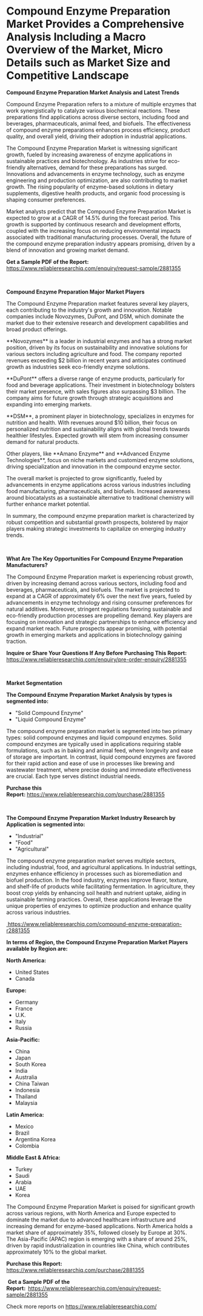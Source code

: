 <p><h1>Compound Enzyme Preparation Market Provides a Comprehensive Analysis Including a Macro Overview of the Market, Micro Details such as Market Size and Competitive Landscape</h1></p><p><strong>Compound Enzyme Preparation Market Analysis and Latest Trends</strong></p>
<p><p>Compound Enzyme Preparation refers to a mixture of multiple enzymes that work synergistically to catalyze various biochemical reactions. These preparations find applications across diverse sectors, including food and beverages, pharmaceuticals, animal feed, and biofuels. The effectiveness of compound enzyme preparations enhances process efficiency, product quality, and overall yield, driving their adoption in industrial applications.</p><p>The Compound Enzyme Preparation Market is witnessing significant growth, fueled by increasing awareness of enzyme applications in sustainable practices and biotechnology. As industries strive for eco-friendly alternatives, demand for these preparations has surged. Innovations and advancements in enzyme technology, such as enzyme engineering and production optimization, are also contributing to market growth. The rising popularity of enzyme-based solutions in dietary supplements, digestive health products, and organic food processing is shaping consumer preferences.</p><p>Market analysts predict that the Compound Enzyme Preparation Market is expected to grow at a CAGR of 14.5% during the forecast period. This growth is supported by continuous research and development efforts, coupled with the increasing focus on reducing environmental impacts associated with traditional manufacturing processes. Overall, the future of the compound enzyme preparation industry appears promising, driven by a blend of innovation and growing market demand.</p></p>
<p><strong>Get a Sample PDF of the Report:&nbsp;</strong> <a href="https://www.reliableresearchiq.com/enquiry/request-sample/2881355?utm_campaign=3148&utm_medium=2&utm_source=Github&utm_content=ia&utm_term=12032025&utm_id=compound-enzyme-preparation">https://www.reliableresearchiq.com/enquiry/request-sample/2881355</a></p>
<p>&nbsp;</p>
<p><strong>Compound Enzyme Preparation Major Market Players</strong></p>
<p><p>The Compound Enzyme Preparation market features several key players, each contributing to the industry's growth and innovation. Notable companies include Novozymes, DuPont, and DSM, which dominate the market due to their extensive research and development capabilities and broad product offerings.</p><p>**Novozymes** is a leader in industrial enzymes and has a strong market position, driven by its focus on sustainability and innovative solutions for various sectors including agriculture and food. The company reported revenues exceeding $2 billion in recent years and anticipates continued growth as industries seek eco-friendly enzyme solutions.</p><p>**DuPont** offers a diverse range of enzyme products, particularly for food and beverage applications. Their investment in biotechnology bolsters their market presence, with sales figures also surpassing $3 billion. The company aims for future growth through strategic acquisitions and expanding into emerging markets.</p><p>**DSM**, a prominent player in biotechnology, specializes in enzymes for nutrition and health. With revenues around $10 billion, their focus on personalized nutrition and sustainability aligns with global trends towards healthier lifestyles. Expected growth will stem from increasing consumer demand for natural products.</p><p>Other players, like **Amano Enzyme** and **Advanced Enzyme Technologies**, focus on niche markets and customized enzyme solutions, driving specialization and innovation in the compound enzyme sector.</p><p>The overall market is projected to grow significantly, fueled by advancements in enzyme applications across various industries including food manufacturing, pharmaceuticals, and biofuels. Increased awareness around biocatalysts as a sustainable alternative to traditional chemistry will further enhance market potential.</p><p>In summary, the compound enzyme preparation market is characterized by robust competition and substantial growth prospects, bolstered by major players making strategic investments to capitalize on emerging industry trends.</p></p>
<p>&nbsp;</p>
<p><strong>What Are The Key Opportunities For Compound Enzyme Preparation Manufacturers?</strong></p>
<p><p>The Compound Enzyme Preparation market is experiencing robust growth, driven by increasing demand across various sectors, including food and beverages, pharmaceuticals, and biofuels. The market is projected to expand at a CAGR of approximately 6% over the next five years, fueled by advancements in enzyme technology and rising consumer preferences for natural additives. Moreover, stringent regulations favoring sustainable and eco-friendly production processes are propelling demand. Key players are focusing on innovation and strategic partnerships to enhance efficiency and expand market reach. Future prospects appear promising, with potential growth in emerging markets and applications in biotechnology gaining traction.</p></p>
<p><strong>Inquire or Share Your Questions If Any Before Purchasing This Report:</strong> <a href="https://www.reliableresearchiq.com/enquiry/pre-order-enquiry/2881355?utm_campaign=3148&utm_medium=2&utm_source=Github&utm_content=ia&utm_term=12032025&utm_id=compound-enzyme-preparation">https://www.reliableresearchiq.com/enquiry/pre-order-enquiry/2881355</a></p>
<p>&nbsp;</p>
<p><strong>Market Segmentation</strong></p>
<p><strong>The Compound Enzyme Preparation Market Analysis by types is segmented into:</strong></p>
<p><ul><li>"Solid Compound Enzyme"</li><li>"Liquid Compound Enzyme"</li></ul></p>
<p><p>The compound enzyme preparation market is segmented into two primary types: solid compound enzymes and liquid compound enzymes. Solid compound enzymes are typically used in applications requiring stable formulations, such as in baking and animal feed, where longevity and ease of storage are important. In contrast, liquid compound enzymes are favored for their rapid action and ease of use in processes like brewing and wastewater treatment, where precise dosing and immediate effectiveness are crucial. Each type serves distinct industrial needs.</p></p>
<p><strong>Purchase this Report:&nbsp;</strong><a href="https://www.reliableresearchiq.com/purchase/2881355?utm_campaign=3148&utm_medium=2&utm_source=Github&utm_content=ia&utm_term=12032025&utm_id=compound-enzyme-preparation">https://www.reliableresearchiq.com/purchase/2881355</a></p>
<p>&nbsp;</p>
<p><strong>The Compound Enzyme Preparation Market Industry Research by Application is segmented into:</strong></p>
<p><ul><li>"Industrial"</li><li>"Food"</li><li>"Agricultural"</li></ul></p>
<p><p>The compound enzyme preparation market serves multiple sectors, including industrial, food, and agricultural applications. In industrial settings, enzymes enhance efficiency in processes such as bioremediation and biofuel production. In the food industry, enzymes improve flavor, texture, and shelf-life of products while facilitating fermentation. In agriculture, they boost crop yields by enhancing soil health and nutrient uptake, aiding in sustainable farming practices. Overall, these applications leverage the unique properties of enzymes to optimize production and enhance quality across various industries.</p></p>
<p><a href="https://www.reliableresearchiq.com/compound-enzyme-preparation-r2881355?utm_campaign=3148&utm_medium=2&utm_source=Github&utm_content=ia&utm_term=12032025&utm_id=compound-enzyme-preparation">&nbsp;https://www.reliableresearchiq.com/compound-enzyme-preparation-r2881355</a></p>
<p><strong>In terms of Region, the Compound Enzyme Preparation Market Players available by Region are:</strong></p>
<p>
    <p> <strong> North America: </strong>
        <ul>
            <li>United States</li>
            <li>Canada</li>
        </ul>
        </p> 
    <p> <strong> Europe: </strong>
        <ul>
            <li>Germany</li>
            <li>France</li>
            <li>U.K.</li>
            <li>Italy</li>
            <li>Russia</li>
        </ul>
        </p> 
    <p> <strong> Asia-Pacific: </strong>
        <ul>
            <li>China</li>
            <li>Japan</li>
            <li>South Korea</li>
            <li>India</li>
            <li>Australia</li>
            <li>China Taiwan</li>
            <li>Indonesia</li>
            <li>Thailand</li>
            <li>Malaysia</li>
        </ul>
        </p> 
    <p> <strong> Latin America: </strong>
        <ul>
            <li>Mexico</li>
            <li>Brazil</li>
            <li>Argentina Korea</li>
            <li>Colombia</li>
        </ul>
        </p> 
    <p> <strong> Middle East & Africa: </strong>
        <ul>
            <li>Turkey</li>
            <li>Saudi</li>
            <li>Arabia</li>
            <li>UAE</li>
            <li>Korea</li>
        </ul>
    </p>
    </p>
<p><p>The Compound Enzyme Preparation Market is poised for significant growth across various regions, with North America and Europe expected to dominate the market due to advanced healthcare infrastructure and increasing demand for enzyme-based applications. North America holds a market share of approximately 35%, followed closely by Europe at 30%. The Asia-Pacific (APAC) region is emerging with a share of around 25%, driven by rapid industrialization in countries like China, which contributes approximately 10% to the global market.</p></p>
<p><strong>Purchase this Report: </strong><a href="https://www.reliableresearchiq.com/purchase/2881355?utm_campaign=3148&utm_medium=2&utm_source=Github&utm_content=ia&utm_term=12032025&utm_id=compound-enzyme-preparation">https://www.reliableresearchiq.com/purchase/2881355</a></p>
<p>&nbsp;<strong>Get a Sample PDF of the Report:&nbsp;&nbsp;</strong><a href="https://www.reliableresearchiq.com/enquiry/request-sample/2881355?utm_campaign=3148&utm_medium=2&utm_source=Github&utm_content=ia&utm_term=12032025&utm_id=compound-enzyme-preparation">https://www.reliableresearchiq.com/enquiry/request-sample/2881355</a></p>
<p><strong></strong></p>
<p>Check more reports on <a href="https://www.reliableresearchiq.com/?utm_campaign=3148&utm_medium=2&utm_source=Github&utm_content=ia&utm_term=12032025&utm_id=compound-enzyme-preparation">https://www.reliableresearchiq.com/</a></p>